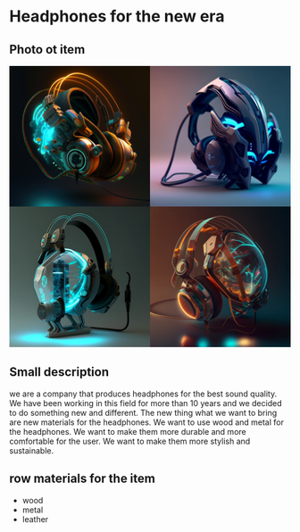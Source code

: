 # Headphones for the new era


## Photo ot item
![headphones](/Project/phones.jpg)
## Small description
we are a company that produces headphones for the best sound quality. We have been working in this field for more than 10 years and we decided to do something new and different. The new thing what we want to bring are new materials for the headphones. We want to use wood and metal for the headphones. We want to make them more durable and more comfortable for the user. We want to make them more stylish and sustainable.

## row materials for the item
* wood
* metal
* leather

